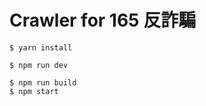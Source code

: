 # Crawler for 165 反詐騙


```
$ yarn install
```

```
$ npm run dev
```

```
$ npm run build
$ npm start
```
